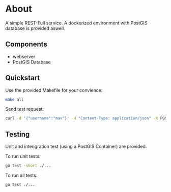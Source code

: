 # About

A simple REST-Full service. A dockerized environment with PostGIS database is provided aswell.

## Components

* webserver
* PostGIS Database

## Quickstart

Use the provided Makefile for your convience:

```bash
make all
```

Send test request:

```bash
curl -d '{"username":"max"}' -H "Content-Type: application/json" -X POST http://localhost:5000/user
```

## Testing

Unit and intengration test (using a PostGIS Container) are provided.

To run unit tests:

```bash
go test -short ./...
```

To run all tests:

```bash
go test ./...
```
